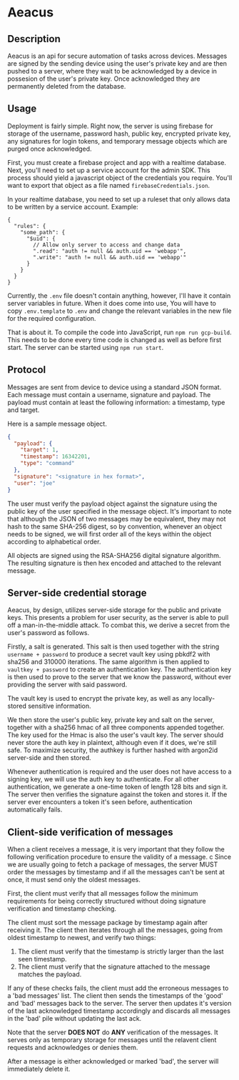 # Aeacus

## Description
Aeacus is an api for secure automation of tasks across devices. Messages are signed by the
sending device using the user's private key and are then pushed to a server, where they wait to be acknowledged
by a device in possesion of the user's private key. Once acknowledged they are permanently deleted from the database.

## Usage

Deployment is fairly simple. Right now, the server is using firebase for storage of the username, password hash,
public key, encrypted private key, any signatures for login tokens, and temporary message objects which are purged
once acknowledged.

First, you must create a firebase project and app with a realtime database. Next, you'll need to set up a 
service account for the admin SDK. This process should yield a javascript object of the credentials you require.
You'll want to export that object as a file named `firebaseCredentials.json`.

In your realtime database, you need to set up a ruleset that only allows data to be written by a service account.
Example:
```json5
{
  "rules": {
    "some_path": {
      "$uid": {
        // Allow only server to access and change data
        ".read": "auth != null && auth.uid == 'webapp'",
        ".write": "auth != null && auth.uid == 'webapp'"
      }
    }
  }
}
```

Currently, the `.env` file doesn't contain anything, however, I'll have it contain server variables in future.
When it does come into use, You will have to copy `.env.template` to `.env` and change the relevant variables in the
new file for the required configuration.

That is about it. To compile the code into JavaScript, run `npm run gcp-build`. This needs to be done every time code
is changed as well as before first start. The server can be started using `npm run start`.

## Protocol

Messages are sent from device to device using a standard JSON format.
Each message must contain a username, signature and payload.
The payload must contain at least the following information: a timestamp, type and target.

Here is a sample message object.

```json
{
  "payload": {
    "target": 1,
    "timestamp": 16342201,
    "type": "command"
  },
  "signature": "<signature in hex format>",
  "user": "joe"
}
```

The user must verify the payload object against the signature using the public key of the user specified in
the message object. It's important to note that although the JSON of two messages may be equivalent, they may not hash to the same
SHA-256 digest, so by convention, whenever an object needs to be signed, we will first order all of the keys within the object
according to alphabetical order.

All objects are signed using the RSA-SHA256 digital signature algorithm. The resulting signature is then hex encoded and attached
to the relevant message.

## Server-side credential storage
Aeacus, by design, utilizes server-side storage for the public and private keys. This presents a problem for
user security, as the server is able to pull off a man-in-the-middle attack. To combat this, we derive a secret from the user's
password as follows.

Firstly, a salt is generated. This salt is then used together with the string `username + password` to produce
a secret vault key using pbkdf2 with sha256 and 310000 iterations.
The same algorithm is then applied to `vaultkey + password` to create an authentication key. The authentication
key is then used to prove to the server that we know the password, without ever providing the server with said password.

The vault key is used to encrypt the private key, as well as any locally-stored sensitive information.

We then store the user's public key, private key and salt on the server, together with a sha256 hmac of all three components
appended together. The key used for the Hmac is also the user's vault key.
The server should never store the auth key in plaintext, although even if it does, we're still safe.
To maximize security, the authkey is further hashed with argon2id server-side and then stored.

Whenever authentication is required and the user does not have access to a signing key, we will use the auth key to authenticate.
For all other authentication, we generate a one-time token of length 128 bits and sign it. The server then verifies the signature
against the token and stores it. If the server ever encounters a token it's seen before, authentication automatically fails.

## Client-side verification of messages

When a client receives a message, it is very important that they follow the following verification procedure to ensure the
validity of a message.
c
Since we are usually going to fetch a package of messages, the server MUST order the messages by timestamp and
if all the messages can't be sent at once, it must send only the oldest messages.

First, the client must verify that all messages follow the minimum requirements for being correctly structured without
doing signature verification and timestamp checking.

The client must sort the message package by timestamp again after receiving it.
The client then iterates through all the messages, going from oldest timestamp to newest, and verify two things:

1. The client must verify that the timestamp is strictly larger than the last seen timestamp.
2. The client must verify that the signature attached to the message matches the payload.

If any of these checks fails, the client must add the erroneous messages to a 'bad messages' list.
The client then sends the timestamps of the 'good' and 'bad' messages back to the server.
The server then updates it's version of the last acknowledged timestamp accordingly and discards all messages in the 'bad'
pile without updating the last ack.

Note that the server **DOES NOT** do **ANY** verification of the messages. It serves only as temporary storage for messages
until the relavent client requests and acknowledges or denies them.

After a message is either acknowledged or marked 'bad', the server will immediately delete it.
